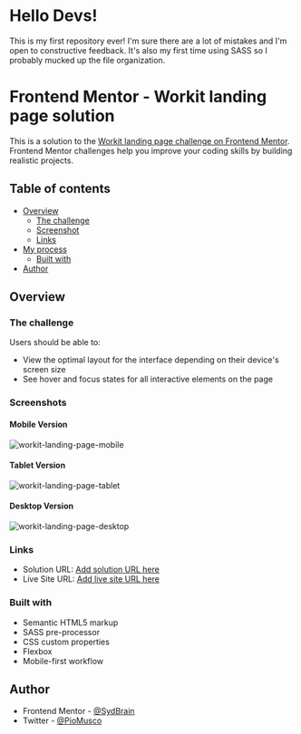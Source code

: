 # Hello Devs!
This is my first repository ever! I'm sure there are a lot of mistakes and I'm open to constructive feedback. It's also my first time using SASS so I probably mucked up the file organization.

# Frontend Mentor - Workit landing page solution

This is a solution to the [Workit landing page challenge on Frontend Mentor](https://www.frontendmentor.io/challenges/workit-landing-page-2fYnyle5lu). Frontend Mentor challenges help you improve your coding skills by building realistic projects. 

## Table of contents

- [Overview](#overview)
  - [The challenge](#the-challenge)
  - [Screenshot](#screenshot)
  - [Links](#links)
- [My process](#my-process)
  - [Built with](#built-with)
- [Author](#author)

## Overview

### The challenge

Users should be able to:

- View the optimal layout for the interface depending on their device's screen size
- See hover and focus states for all interactive elements on the page

### Screenshots

#### Mobile Version
![workit-landing-page-mobile](https://user-images.githubusercontent.com/103507827/227188761-c828fe47-1ef6-41da-9188-8d7dd69259b2.png)

#### Tablet Version
![workit-landing-page-tablet](https://user-images.githubusercontent.com/103507827/227188764-05632d8e-9317-4dd4-a4c0-b64003cc6ddd.png)

#### Desktop Version
![workit-landing-page-desktop](https://user-images.githubusercontent.com/103507827/227188753-50196987-39cd-4d40-b68e-6a0e9d9196fb.png)


### Links

- Solution URL: [Add solution URL here](https://your-solution-url.com)
- Live Site URL: [Add live site URL here](https://your-live-site-url.com)

### Built with

- Semantic HTML5 markup
- SASS pre-processor
- CSS custom properties
- Flexbox
- Mobile-first workflow

## Author

- Frontend Mentor - [@SydBrain](https://www.frontendmentor.io/profile/SydBrain)
- Twitter - [@PioMusco](https://twitter.com/PioMusco)
